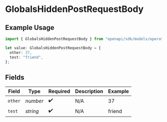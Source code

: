 # GlobalsHiddenPostRequestBody

## Example Usage

```typescript
import { GlobalsHiddenPostRequestBody } from "openapi/sdk/models/operations";

let value: GlobalsHiddenPostRequestBody = {
  other: 37,
  test: "friend",
};
```

## Fields

| Field              | Type               | Required           | Description        | Example            |
| ------------------ | ------------------ | ------------------ | ------------------ | ------------------ |
| `other`            | *number*           | :heavy_check_mark: | N/A                | 37                 |
| `test`             | *string*           | :heavy_check_mark: | N/A                | friend             |